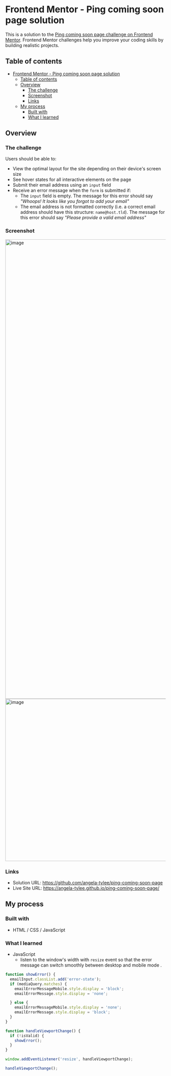 # Frontend Mentor - Ping coming soon page solution

This is a solution to the [Ping coming soon page challenge on Frontend Mentor](https://www.frontendmentor.io/challenges/ping-single-column-coming-soon-page-5cadd051fec04111f7b848da). Frontend Mentor challenges help you improve your coding skills by building realistic projects. 

## Table of contents

- [Frontend Mentor - Ping coming soon page solution](#frontend-mentor---ping-coming-soon-page-solution)
  - [Table of contents](#table-of-contents)
  - [Overview](#overview)
    - [The challenge](#the-challenge)
    - [Screenshot](#screenshot)
    - [Links](#links)
  - [My process](#my-process)
    - [Built with](#built-with)
    - [What I learned](#what-i-learned)

## Overview

### The challenge

Users should be able to:

- View the optimal layout for the site depending on their device's screen size
- See hover states for all interactive elements on the page
- Submit their email address using an `input` field
- Receive an error message when the `form` is submitted if:
	- The `input` field is empty. The message for this error should say *"Whoops! It looks like you forgot to add your email"*
	- The email address is not formatted correctly (i.e. a correct email address should have this structure: `name@host.tld`). The message for this error should say *"Please provide a valid email address"*

### Screenshot

<img width="1438" alt="image" src="https://github.com/angela-tylee/ping-coming-soon-page/assets/145020731/4cbfc0f2-2bdb-4045-8e1b-0e9549732cdd">
<img width="508" alt="image" src="https://github.com/angela-tylee/ping-coming-soon-page/assets/145020731/93b6711c-23ba-4160-99ed-4650ba920613">

### Links

- Solution URL: https://github.com/angela-tylee/ping-coming-soon-page
- Live Site URL: https://angela-tylee.github.io/ping-coming-soon-page/

## My process

### Built with

- HTML / CSS / JavaScript

### What I learned

- JavaScript
  - listen to the window's width with `resize` event so that the error message can switch smoothly between desktop and mobile mode .

```js
function showError() {
  emailInput.classList.add('error-state');
  if (mediaQuery.matches) {
    emailErrorMessageMobile.style.display = 'block';
    emailErrorMessage.style.display = 'none';

  } else {
    emailErrorMessageMobile.style.display = 'none';
    emailErrorMessage.style.display = 'block';
  }
}

function handleViewportChange() {
  if (!isValid) {
    showError();
  }
}

window.addEventListener('resize', handleViewportChange);

handleViewportChange();
```
